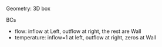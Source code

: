 

Geometry: 3D box

BCs
- flow: inflow at Left, outflow at right, the rest are Wall 
- temperature: inflow=1 at left, outflow at right, zeros at Wall



